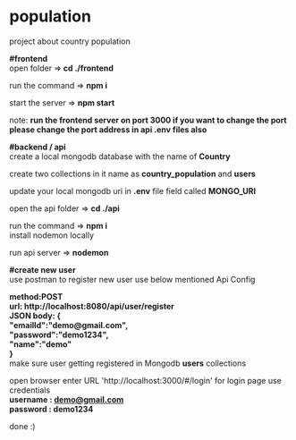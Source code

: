 # population
project about country population

<b>#frontend </b> <br>
open folder =><b> cd ./frontend </b> <br>

run the command => <b>npm i</b> <br>

start the server => <b> npm start </b> <br>
 
note: <b> run the frontend server on port 3000 if you want to change the port please change the port address in api .env files also </b>

 <b>#backend / api </b><br>
create a local mongodb database with the name of <b>Country</b> <br>

create two collections in it name as <b>country_population</b> and <b>users</b><br>

update your local mongodb uri in <b>.env</b> file field called <b>MONGO_URI</b> <br>

open the api folder => <b>cd ./api</b><br>

run the command => <b> npm i</b><br>
install nodemon locally <br>

run api server => <b>nodemon</b> <br>

<b>#create new user </b><br>
use postman to register new user use below mentioned Api Config <br>

<b>
method:POST <br>
url: http://localhost:8080/api/user/register <br>
JSON body: { <br>
    "emailId":"demo@gmail.com",<br>
    "password":"demo1234",<br>
    "name":"demo"<br>
}<br>
</b>
make sure user getting registered in Mongodb <b>users</b> collections

open browser enter URL <link> 'http://localhost:3000/#/login' </link> for login page use credentials <br>
<b>username : demo@gmail.com</b> <br>
<b> password : demo1234 </b> <br>

done :)






